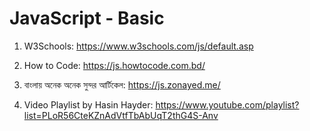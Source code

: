 # JavaScript - Basic

1. W3Schools: https://www.w3schools.com/js/default.asp

2. How to Code: https://js.howtocode.com.bd/

3. বাংলায় অনেক অনেক সুন্দর আর্টিকেল: https://js.zonayed.me/

4. Video Playlist by Hasin Hayder: https://www.youtube.com/playlist?list=PLoR56CteKZnAdVtfTbAbUqT2thG4S-Anv
